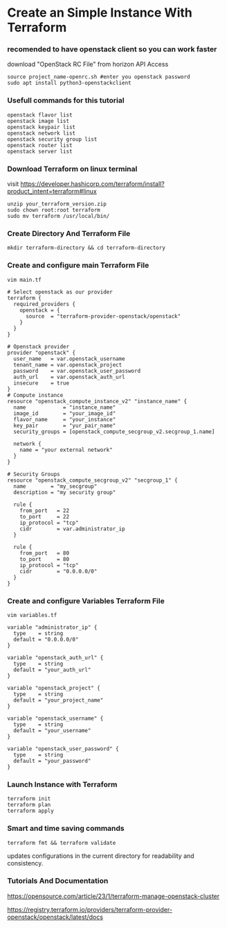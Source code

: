 # Create an Simple Instance With Terraform

### recomended to have openstack client so you can work faster

download "OpenStack RC File" from horizon API Access
```
source project_name-openrc.sh #enter you openstack password
sudo apt install python3-openstackclient
```
### Usefull commands for this tutorial
```
openstack flavor list
openstack image list
openstack keypair list
openstack network list
openstack security group list
openstack router list
openstack server list
```
### Download Terraform on linux terminal
visit https://developer.hashicorp.com/terraform/install?product_intent=terraform#linux
```
unzip your_terraform_version.zip
sudo chown root:root terraform
sudo mv terraform /usr/local/bin/
```
### Create Directory And Terraform File
```
mkdir terraform-directory && cd terraform-directory
```
### Create and configure main Terraform File
```
vim main.tf
```
```
# Select openstack as our provider
terraform {
  required_providers {
    openstack = {
      source  = "terraform-provider-openstack/openstack"
    }
  }
}

# Openstack provider
provider "openstack" {
  user_name   = var.openstack_username
  tenant_name = var.openstack_project
  password    = var.openstack_user_password
  auth_url    = var.openstack_auth_url
  insecure    = true
}
# Compute instance
resource "openstack_compute_instance_v2" "instance_name" {
  name            = "instance_name"
  image_id        = "your_image_id"
  flavor_name     = "your_instance"
  key_pair        = "yur_pair_name"
  security_groups = [openstack_compute_secgroup_v2.secgroup_1.name]

  network {
    name = "your external network"
  }
}

# Security Groups
resource "openstack_compute_secgroup_v2" "secgroup_1" {
  name        = "my_secgroup"
  description = "my security group"

  rule {
    from_port   = 22
    to_port     = 22
    ip_protocol = "tcp"
    cidr        = var.administrator_ip
  }

  rule {
    from_port   = 80
    to_port     = 80
    ip_protocol = "tcp"
    cidr        = "0.0.0.0/0"
  }
}
```
### Create and configure Variables Terraform File
```
vim variables.tf
```
```
variable "administrator_ip" {
  type    = string
  default = "0.0.0.0/0"
}

variable "openstack_auth_url" {
  type    = string
  default = "your_auth_url"
}

variable "openstack_project" {
  type    = string
  default = "your_project_name"
}

variable "openstack_username" {
  type    = string
  default = "your_username"
}

variable "openstack_user_password" {
  type    = string
  default = "your_password"
}
```
### Launch Instance with Terraform
```
terraform init
terraform plan
terraform apply
```
### Smart and time saving commands
```
terraform fmt && terraform validate
```
updates configurations in the current directory for readability and consistency.
### Tutorials And Documentation

https://opensource.com/article/23/1/terraform-manage-openstack-cluster

https://registry.terraform.io/providers/terraform-provider-openstack/openstack/latest/docs
